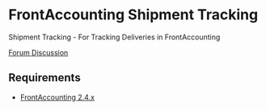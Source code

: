 # FrontAccounting Shipment Tracking

Shipment Tracking - For Tracking Deliveries in FrontAccounting

[Forum Discussion](http://frontaccounting.com/punbb/viewtopic.php?id=7749)

Requirements
------------

- [FrontAccounting 2.4.x](http://frontaccounting.com/)
